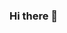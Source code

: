 ### Hi there 👋

<!--
**sformisano/sformisano** is a ✨ _special_ ✨ repository because its `README.md` (this file) appears on your GitHub profile.

Software developer with over ten years of experience building software for the web, ranging from complex front-end clients to REST and GraphQL APIs, mobile apps, and more atypical projects like scraping tools, CLI utilities etc.

#nodejs #javascript #typescript #react #reactnative #vuejs #angular #loopback #dotnetcore

- Currently working in: Consulting
- Currently learning: C# / .NET Core / EventSourcing
- How to reach me: [LinkedIn](https://www.linkedin.com/in/salvatoreformisano/) / [Twitter](https://twitter.com/sformisano)
- Pronouns: He/Him
-->
